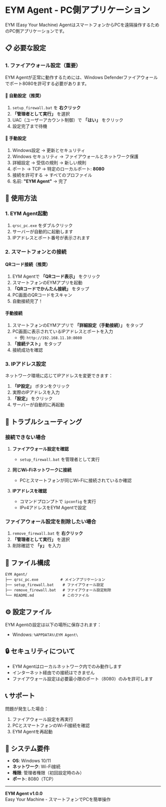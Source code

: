# EYM Agent - PC側アプリケーション

EYM (Easy Your Machine) AgentはスマートフォンからPCを遠隔操作するためのPC側アプリケーションです。

## 📋 必要な設定

### 1. ファイアウォール設定（重要）

EYM Agentが正常に動作するためには、Windows Defenderファイアウォールでポート8080を許可する必要があります。

#### 🚀 自動設定（推奨）

1. `setup_firewall.bat` を **右クリック**
2. **「管理者として実行」** を選択
3. UAC（ユーザーアカウント制御）で **「はい」** をクリック
4. 設定完了まで待機

#### 🔧 手動設定

1. Windows設定 → 更新とセキュリティ
2. Windows セキュリティ → ファイアウォールとネットワーク保護
3. 詳細設定 → 受信の規則 → 新しい規則
4. ポート → TCP → 特定のローカルポート: **8080**
5. 接続を許可する → すべてのプロファイル
6. 名前: **"EYM Agent"** → 完了

## 🚀 使用方法

### 1. EYM Agent起動

1. `qrsc_pc.exe` をダブルクリック
2. サーバーが自動的に起動します
3. IPアドレスとポート番号が表示されます

### 2. スマートフォンとの接続

#### QRコード接続（推奨）

1. EYM Agentで **「QRコード表示」** をクリック
2. スマートフォンのEYMアプリを起動
3. **「QRコードでかんたん接続」** をタップ
4. PC画面のQRコードをスキャン
5. 自動接続完了！

#### 手動接続

1. スマートフォンのEYMアプリで **「詳細設定（手動接続）」** をタップ
2. PC画面に表示されているIPアドレスとポートを入力
   - 例: `http://192.168.11.10:8080`
3. **「接続テスト」** をタップ
4. 接続成功を確認

### 3. IPアドレス設定

ネットワーク環境に応じてIPアドレスを変更できます：

1. **「IP設定」** ボタンをクリック
2. 実際のIPアドレスを入力
3. **「設定」** をクリック
4. サーバーが自動的に再起動

## 🔧 トラブルシューティング

### 接続できない場合

1. **ファイアウォール設定を確認**
   - `setup_firewall.bat` を管理者として実行
   
2. **同じWi-Fiネットワークに接続**
   - PCとスマートフォンが同じWi-Fiに接続されているか確認
   
3. **IPアドレスを確認**
   - コマンドプロンプトで `ipconfig` を実行
   - IPv4アドレスをEYM Agentで設定

### ファイアウォール設定を削除したい場合

1. `remove_firewall.bat` を **右クリック**
2. **「管理者として実行」** を選択
3. 削除確認で **「y」** を入力

## 📁 ファイル構成

```
EYM Agent/
├── qrsc_pc.exe          # メインアプリケーション
├── setup_firewall.bat    # ファイアウォール設定
├── remove_firewall.bat   # ファイアウォール設定削除
└── README.md             # このファイル
```

## ⚙️ 設定ファイル

EYM Agentの設定は以下の場所に保存されます：
- Windows: `%APPDATA%\EYM Agent\`

## 🔒 セキュリティについて

- EYM Agentはローカルネットワーク内でのみ動作します
- インターネット経由での接続はできません
- ファイアウォール設定は必要最小限のポート（8080）のみを許可します

## 📞 サポート

問題が発生した場合：

1. ファイアウォール設定を再実行
2. PCとスマートフォンのWi-Fi接続を確認
3. EYM Agentを再起動

## 🎯 システム要件

- **OS**: Windows 10/11
- **ネットワーク**: Wi-Fi接続
- **権限**: 管理者権限（初回設定時のみ）
- **ポート**: 8080（TCP）

---

**EYM Agent v1.0.0**  
Easy Your Machine - スマートフォンでPCを簡単操作
